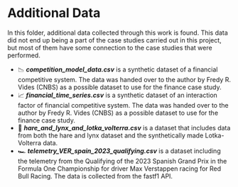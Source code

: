 # Additional Data

In this folder, additional data collected through this work is found. This data did not end up being a part of the case studies carried out in this project, but most of them have some connection to the case studies that were performed.

- 📉 _**competition_model_data.csv**_ is a synthetic dataset of a financial competitive system. The data was handed over to the author by Fredy R. Vides (CNBS) as a possible dataset to use for the finance case study.
- 📈 _**financial_time_series.csv**_ is a synthetic dataset of an interaction factor of financial competitive system. The data was handed over to the author by Fredy R. Vides (CNBS) as a possible dataset to use for the finance case study.
- 🐇 _**hare_and_lynx_and_lotka_volterra.csv**_ is a dataset that includes data from both the hare and lynx dataset and the synthetically made Lotka-Volterra data. 
- 🏎️ _**telemetry_VER_spain_2023_qualifying.csv**_ is a dataset including the telemetry from the Qualifying of the 2023 Spanish Grand Prix in the Formula One Championship for driver Max Verstappen racing for Red Bull Racing. The data is collected from the fastf1 API.
